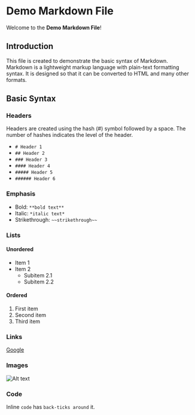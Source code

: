 # Demo Markdown File

Welcome to the **Demo Markdown File**!

## Introduction
This file is created to demonstrate the basic syntax of Markdown. Markdown is a lightweight markup language with plain-text formatting syntax. It is designed so that it can be converted to HTML and many other formats.

## Basic Syntax

### Headers
Headers are created using the hash (#) symbol followed by a space. The number of hashes indicates the level of the header.

- `# Header 1`
- `## Header 2`
- `### Header 3`
- `#### Header 4`
- `##### Header 5`
- `###### Header 6`

### Emphasis
- Bold: `**bold text**`
- Italic: `*italic text*`
- Strikethrough: `~~strikethrough~~`

### Lists
#### Unordered
- Item 1
- Item 2
  - Subitem 2.1
  - Subitem 2.2

#### Ordered
1. First item
2. Second item
3. Third item

### Links
[Google](https://www.google.com)

### Images
![Alt text](https://via.placeholder.com/150)

### Code
Inline `code` has `back-ticks around` it.
